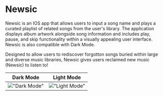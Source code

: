 # Newsic
Newsic is an IOS app that allows users to input a song name and plays a curated playlist of related songs from the user's library. The application displays album artwork alongside song information and includes play, pause, and skip functionality within a visually appealing user interface. Newsic is also compatible with Dark Mode.


Designed to allow users to rediscover forgotton songs buried within large and diverse music libraries, Newsic gives users reclaimed new music (Newsic) to listen to!

Dark Mode             |  Light Mode
:-------------------------:|:-------------------------:
!["Dark Mode"](https://github.com/AshnaJagadisan/Newsic/blob/main/Screenshots/darkMode1.png)  |  !["Light Mode"](https://github.com/AshnaJagadisan/Newsic/blob/main/Screenshots/lightMode2.png)
